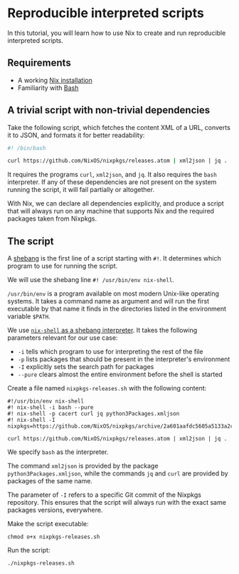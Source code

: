 # Reproducible interpreted scripts

In this tutorial, you will learn how to use Nix to create and run reproducible interpreted scripts.

## Requirements

- A working [Nix installation](install-nix)
- Familiarity with [Bash]

## A trivial script with non-trivial dependencies

Take the following script, which fetches the content XML of a URL, converts it to JSON, and formats it for better readability:

```bash
#! /bin/bash

curl https://github.com/NixOS/nixpkgs/releases.atom | xml2json | jq .
```

It requires the programs `curl`, `xml2json`, and `jq`.
It also requires the `bash` interpreter.
If any of these dependencies are not present on the system running the script, it will fail partially or altogether.

With Nix, we can declare all dependencies explicitly, and produce a script that will always run on any machine that supports Nix and the required packages taken from Nixpkgs.

## The script

A [shebang] is the first line of a script starting with `#!`.
It determines which program to use for running the script.

[Bash]: https://www.gnu.org/software/bash/
[shebang]: https://en.m.wikipedia.org/wiki/Shebang_(Unix)

We will use the shebang line `#! /usr/bin/env nix-shell`.

`/usr/bin/env` is a program available on most modern Unix-like operating systems.
It takes a command name as argument and will run the first executable by that name it finds in the directories listed in the environment variable `$PATH`.

We use [`nix-shell` as a shebang interpreter].
It takes the following parameters relevant for our use case:

[`nix-shell` as a shebang interpreter]: https://nixos.org/manual/nix/stable/command-ref/nix-shell.html#use-as-a--interpreter
- `-i` tells which program to use for interpreting the rest of the file
- `-p` lists packages that should be present in the interpreter's environment
- `-I` explicitly sets the search path for packages
- `--pure` clears almost the entire environment before the shell is started

Create a file named `nixpkgs-releases.sh` with the following content:

```shell
#!/usr/bin/env nix-shell 
#! nix-shell -i bash --pure
#! nix-shell -p cacert curl jq python3Packages.xmljson
#! nix-shell -I nixpkgs=https://github.com/NixOS/nixpkgs/archive/2a601aafdc5605a5133a2ca506a34a3a73377247.tar.gz

curl https://github.com/NixOS/nixpkgs/releases.atom | xml2json | jq .
```

We specify `bash` as the interpreter.

The command `xml2json` is provided by the package `python3Packages.xmljson`, while the commands `jq` and `curl` are provided by packages of the same name.

The parameter of `-I` refers to a specific Git commit of the Nixpkgs repository.
This ensures that the script will always run with the exact same packages versions, everywhere.

Make the script executable:

 ```console
 chmod o+x nixpkgs-releases.sh
 ```
 
Run the script:

```console
./nixpkgs-releases.sh
```
